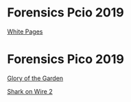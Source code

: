 # Forensics Pcio 2019

[White Pages](Whitepages.md)

# Forensics Pico 2019

[Glory of the Garden](Glory_of_the_garden.md)

[Shark on Wire 2](Shark_on_wire_2.md)
